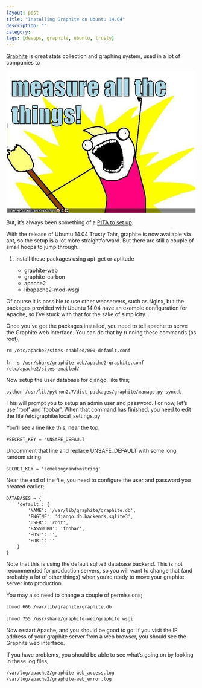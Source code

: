 ```yaml
---
layout: post
title: "Installing Graphite on Ubuntu 14.04"
description: ""
category:
tags: [devops, graphite, ubuntu, trusty]
---
```


[Graphite](http://graphite.readthedocs.org/) is great stats collection and graphing system, used in a lot of companies to

<center>
<p>
<img src="/images/measureallthethings.jpg" />
</p>
</center>

But, it’s always been something of a [PITA to set up](https://www.digitalocean.com/community/articles/installing-and-configuring-graphite-and-statsd-on-an-ubuntu-12-04-vps).

With the release of Ubuntu 14.04 Trusty Tahr, graphite is now available via apt, so the setup is a lot more straightforward. But there are still a couple of small hoops to jump through.

1. Install these packages using apt-get or aptitude

    * graphite-web
    * graphite-carbon
    * apache2
    * libapache2-mod-wsgi

Of course it is possible to use other webservers, such as Nginx, but the packages provided with Ubuntu 14.04 have an example configuration for Apache, so I’ve stuck with that for the sake of simplicity.

Once you’ve got the packages installed, you need to tell apache to serve the Graphite web interface. You can do that by running these commands (as root);

    rm /etc/apache2/sites-enabled/000-default.conf

    ln -s /usr/share/graphite-web/apache2-graphite.conf /etc/apache2/sites-enabled/

Now setup the user database for django, like this;

    python /usr/lib/python2.7/dist-packages/graphite/manage.py syncdb

This will prompt you to setup an admin user and password. For now, let’s use 'root' and 'foobar'. When that command has finished, you need to edit the file /etc/graphite/local_settings.py

You’ll see a line like this, near the top;

    #SECRET_KEY = 'UNSAFE_DEFAULT'

Uncomment that line and replace UNSAFE_DEFAULT with some long random string.

    SECRET_KEY = 'somelongrandomstring'

Near the end of the file, you need to configure the user and password you created earlier;

    DATABASES = {
        'default': {
            'NAME': '/var/lib/graphite/graphite.db',
            'ENGINE': 'django.db.backends.sqlite3',
            'USER': 'root',
            'PASSWORD': 'foobar',
            'HOST': '',
            'PORT': ''
        }
    }

Note that this is using the default sqlite3 database backend. This is not recommended for production servers, so you will want to change that (and probably a lot of other things) when you’re ready to move your graphite server into production.

You may also need to change a couple of permissions;

    chmod 666 /var/lib/graphite/graphite.db

    chmod 755 /usr/share/graphite-web/graphite.wsgi

Now restart Apache, and you should be good to go. If you visit the IP address of your graphite server from a web browser, you should see the Graphite web interface.

If you have problems, you should be able to see what’s going on by looking in these log files;

    /var/log/apache2/graphite-web_access.log
    /var/log/apache2/graphite-web_error.log

